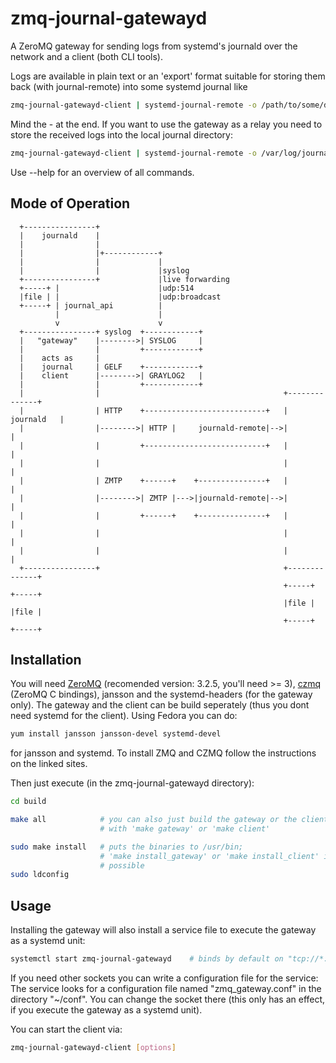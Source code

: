 zmq-journal-gatewayd
====================

A ZeroMQ gateway for sending logs from systemd's journald over the network and a client (both CLI tools).

Logs are available in plain text or an 'export' format suitable for storing them back (with journal-remote) into some systemd journal like

```bash
zmq-journal-gatewayd-client | systemd-journal-remote -o /path/to/some/dir/ -
```
Mind the - at the end.
If you want to use the gateway as a relay you need to store the received logs into the local journal directory:
```bash
zmq-journal-gatewayd-client | systemd-journal-remote -o /var/log/journal/[machine-id]
```

Use --help for an overview of all commands.

Mode of Operation
-----------------

      +----------------+
      |    journald    |
      |                |
      |                |+------------+
      |                |             |
      |                |             |syslog
      +----------------+             |live forwarding
      +-----+ |                      |udp:514
      |file | |                      |udp:broadcast
      +-----+ | journal_api          |
              |                      |
              v                      v
      +----------------+ syslog  +------------+
      |   "gateway"    |-------->| SYSLOG     |
      |                |         +------------+
      |    acts as     |
      |    journal     | GELF    +------------+
      |    client      |-------->| GRAYLOG2   |
      |                |         +------------+
      |                |                                         +--------------+
      |                | HTTP    +---------------------------+   |   journald   |
      |                |-------->| HTTP |     journald-remote|-->|              |
      |                |         +---------------------------+   |              |
      |                |                                         |              |
      |                | ZMTP    +------+    +---------------+   |              |
      |                |-------->| ZMTP |--->|journald-remote|-->|              |
      |                |         +------+    +---------------+   |              |
      |                |                                         |              |
      |                |                                         |              |
      +----------------+                                         +--------------+
                                                                 +-----+  +-----+
                                                                 |file |  |file |
                                                                 +-----+  +-----+


Installation
------------

You will need [ZeroMQ](http://zeromq.org/intro:get-the-software) (recomended version: 3.2.5, you'll need >= 3), [czmq](https://github.com/zeromq/czmq#toc3-71)  (ZeroMQ C bindings), jansson and the systemd-headers (for the gateway only). The gateway and the client can be build seperately (thus you dont need systemd for the client). Using Fedora you can do:

```bash
yum install jansson jansson-devel systemd-devel
```

for jansson and systemd. To install ZMQ and CZMQ follow the instructions on  the linked sites.


Then just execute (in the zmq-journal-gatewayd directory):

```bash
cd build

make all	        # you can also just build the gateway or the client 
                	# with 'make gateway' or 'make client' 

sudo make install	# puts the binaries to /usr/bin; 
               		# 'make install_gateway' or 'make install_client' is also
                	# possible
sudo ldconfig
```

Usage
-----

Installing the gateway will also install a service file to execute the gateway as a systemd unit:

```bash
systemctl start zmq-journal-gatewayd    # binds by default on "tcp://*:5555"
```

If you need other sockets you can write a configuration file for the service:
The service looks for a configuration file named "zmq_gateway.conf" in the directory "~/conf". You can change the socket there (this only has an effect, if you execute the gateway as a systemd unit).


You can start the client via:
```bash
zmq-journal-gatewayd-client [options]
```
